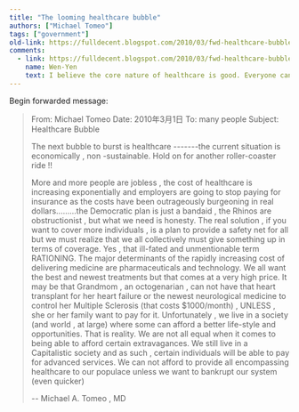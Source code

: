 ```yaml
---
title: "The looming healthcare bubble"
authors: ["Michael Tomeo"]
tags: ["government"]
old-link: https://fulldecent.blogspot.com/2010/03/fwd-healthcare-bubble.html
comments:
  - link: https://fulldecent.blogspot.com/2010/03/fwd-healthcare-bubble.html#comment-4983619278332806916
    name: Wen-Yen
    text: I believe the core nature of healthcare is good. Everyone can go to the hospital without selling his house to pay for the bill. But are Americans ready and willing to pay for high taxes to enjoy this service?
---
```


Begin forwarded message:

> From: Michael Tomeo
> Date: 2010年3月1日
> To: many people
> Subject: Healthcare Bubble
>
> The next bubble to burst is healthcare -------the current situation is economically , non
> -sustainable. Hold on for another roller-coaster ride !!
>
> More and more people are jobless , the cost of healthcare is increasing exponentially and employers are going to stop paying for insurance as the costs have been outrageously burgeoning in real dollars.........the Democratic plan is just a bandaid , the Rhinos are obstructionist , but what we need is honesty. The real solution , if you want to cover more individuals , is a plan to provide a safety net for all but we must realize that we all collectively must give something up in terms of coverage. Yes , that ill-fated and unmentionable term RATIONING. The major determinants of the rapidly increasing cost of delivering medicine are pharmaceuticals and technology. We all want the best and newest treatments but that comes at a very high price. It may be that Grandmom , an octogenarian , can not have that heart transplant for her heart failure or the newest neurological medicine to control her Multiple Sclerosis (that costs $1000/month) , UNLESS , she or her family want to pay for it. Unfortunately , we live in a society (and world , at large) where some can afford a better life-style and opportunities. That is reality. We are not all equal when it comes to being able to afford certain extravagances. We still live in a Capitalistic society and as such , certain individuals will be able to pay for advanced services. We can not afford to provide all encompassing healthcare to our populace unless we want to bankrupt our system (even quicker)
>
> -- Michael A. Tomeo , MD

